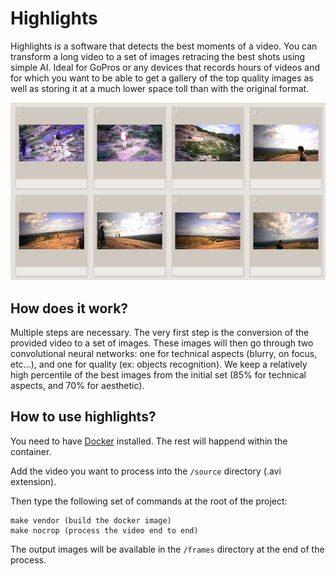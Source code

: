 # Highlights

Highlights is a software that detects the best moments of a video. You can transform a long video to a set of images retracing the best shots using simple AI. Ideal for GoPros or any devices that records hours of videos and for which you want to be able to get a gallery of the top quality images as well as storing it at a much lower space toll than with the original format.

<img src="./img/gallery.png" width="700px" />

## How does it work?

Multiple steps are necessary. The very first step is the conversion of the provided video to a set of images. These images will then go through two convolutional neural networks: one for technical aspects (blurry, on focus, etc...), and one for quality (ex: objects recognition). We keep a relatively high percentile of the best images from the initial set (85% for technical aspects, and 70% for aesthetic).

## How to use highlights?

You need to have <a href="https://www.docker.com/">Docker</a> installed. The rest will happend within the container.

Add the video you want to process into the `/source` directory (.avi extension).

Then type the following set of commands at the root of the project:

```
make vendor (build the docker image)
make nocrop (process the video end to end)
```

The output images will be available in the `/frames` directory at the end of the process.
